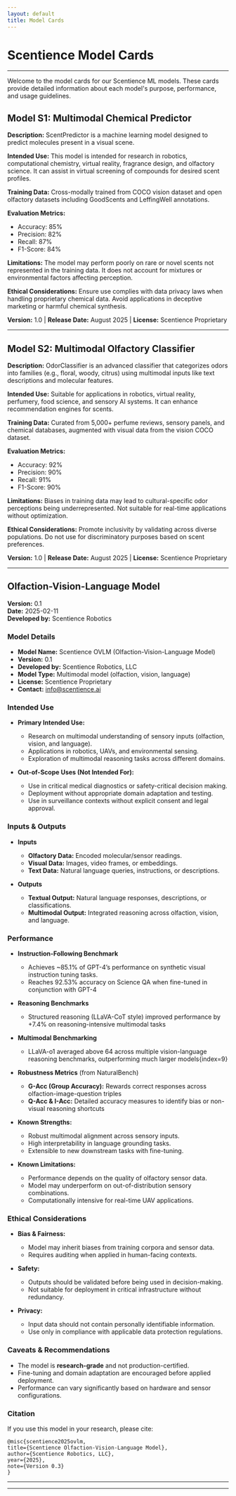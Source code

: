 ```yaml
---
layout: default
title: Model Cards
---
```


# Scentience Model Cards
---
Welcome to the model cards for our Scentience ML models. These cards provide detailed information about each model's purpose, performance, and usage guidelines.

## Model S1: Multimodal Chemical Predictor

**Description:** ScentPredictor is a machine learning model designed to predict molecules present in a visual scene.

**Intended Use:** This model is intended for research in robotics, computational chemistry, virtual reality, fragrance design, and olfactory science. It can assist in virtual screening of compounds for desired scent profiles.

**Training Data:** Cross-modally trained from COCO vision dataset and open olfactory datasets including GoodScents and LeffingWell annotations.

**Evaluation Metrics:**

- Accuracy: 85%
- Precision: 82%
- Recall: 87%
- F1-Score: 84%

**Limitations:** The model may perform poorly on rare or novel scents not represented in the training data. It does not account for mixtures or environmental factors affecting perception.

**Ethical Considerations:** Ensure use complies with data privacy laws when handling proprietary chemical data. Avoid applications in deceptive marketing or harmful chemical synthesis.

**Version:** 1.0 | **Release Date:** August 2025 | **License:** Scentience Proprietary

---

## Model S2: Multimodal Olfactory Classifier

**Description:** OdorClassifier is an advanced classifier that categorizes odors into families (e.g., floral, woody, citrus) using multimodal inputs like text descriptions and molecular features.

**Intended Use:** Suitable for applications in robotics, virtual reality, perfumery, food science, and sensory AI systems. It can enhance recommendation engines for scents.

**Training Data:** Curated from 5,000+ perfume reviews, sensory panels, and chemical databases, augmented with visual data from the vision COCO dataset.

**Evaluation Metrics:**

- Accuracy: 92%
- Precision: 90%
- Recall: 91%
- F1-Score: 90%

**Limitations:** Biases in training data may lead to cultural-specific odor perceptions being underrepresented. Not suitable for real-time applications without optimization.

**Ethical Considerations:** Promote inclusivity by validating across diverse populations. Do not use for discriminatory purposes based on scent preferences.

**Version:** 1.0 | **Release Date:** August 2025 | **License:** Scentience Proprietary


---

## Olfaction-Vision-Language Model  
**Version:** 0.1  
**Date:** 2025-02-11  
**Developed by:** Scentience Robotics  

### Model Details

- **Model Name:** Scentience OVLM (Olfaction-Vision-Language Model)  
- **Version:** 0.1  
- **Developed by:** Scentience Robotics, LLC  
- **Model Type:** Multimodal model (olfaction, vision, language)  
- **License:** Scentience Proprietary  
- **Contact:** info@scentience.ai

### Intended Use

- **Primary Intended Use:**  
  - Research on multimodal understanding of sensory inputs (olfaction, vision, and language).  
  - Applications in robotics, UAVs, and environmental sensing.  
  - Exploration of multimodal reasoning tasks across different domains.  

- **Out-of-Scope Uses (Not Intended For):**  
  - Use in critical medical diagnostics or safety-critical decision making.  
  - Deployment without appropriate domain adaptation and testing.  
  - Use in surveillance contexts without explicit consent and legal approval.  

### Inputs & Outputs

- **Inputs**  
    - **Olfactory Data:** Encoded molecular/sensor readings.  
    - **Visual Data:** Images, video frames, or embeddings.  
    - **Text Data:** Natural language queries, instructions, or descriptions.  

- **Outputs**  
    - **Textual Output:** Natural language responses, descriptions, or classifications.  
    - **Multimodal Output:** Integrated reasoning across olfaction, vision, and language.  

### Performance

- **Instruction-Following Benchmark**
  - Achieves ~85.1% of GPT-4’s performance on synthetic visual instruction tuning tasks.  
  - Reaches 92.53% accuracy on Science QA when fine-tuned in conjunction with GPT-4

- **Reasoning Benchmarks**
  - Structured reasoning (LLaVA-CoT style) improved performance by +7.4% on reasoning-intensive multimodal tasks

- **Multimodal Benchmarking**
  - LLaVA-o1 averaged above 64 across multiple vision-language reasoning benchmarks, outperforming much larger models{index=9}

- **Robustness Metrics** (from NaturalBench)
  - **G-Acc (Group Accuracy):** Rewards correct responses across olfaction-image-question triples
  - **Q-Acc & I-Acc:** Detailed accuracy measures to identify bias or non-visual reasoning shortcuts

- **Known Strengths:**  
  - Robust multimodal alignment across sensory inputs.  
  - High interpretability in language grounding tasks.  
  - Extensible to new downstream tasks with fine-tuning.  

- **Known Limitations:**  
  - Performance depends on the quality of olfactory sensor data.  
  - Model may underperform on out-of-distribution sensory combinations.  
  - Computationally intensive for real-time UAV applications.  

### Ethical Considerations

- **Bias & Fairness:**  
  - Model may inherit biases from training corpora and sensor data.  
  - Requires auditing when applied in human-facing contexts.  

- **Safety:**  
  - Outputs should be validated before being used in decision-making.  
  - Not suitable for deployment in critical infrastructure without redundancy.  

- **Privacy:**  
  - Input data should not contain personally identifiable information.  
  - Use only in compliance with applicable data protection regulations.  

### Caveats & Recommendations

- The model is **research-grade** and not production-certified.  
- Fine-tuning and domain adaptation are encouraged before applied deployment.  
- Performance can vary significantly based on hardware and sensor configurations.  

### Citation

If you use this model in your research, please cite:  

```
@misc{scentience2025ovlm,
title={Scentience Olfaction-Vision-Language Model},
author={Scentience Robotics, LLC},
year={2025},
note={Version 0.3}
}
```


---
---